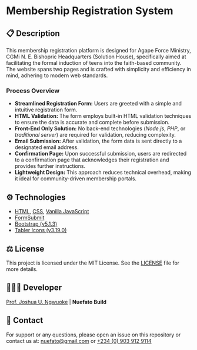 # Membership Registration System
## 📋 Description
This membership registration platform is designed for Agape Force Ministry, CGMi N. E. Bishopric Headquarters (Solution House), specifically aimed at facilitating the formal induction of teens into the faith-based community. The website spans two pages and is crafted with simplicity and efficiency in mind, adhering to modern web standards.

### Process Overview
- **Streamlined Registration Form:** Users are greeted with a simple and intuitive registration form.
- **HTML Validation:** The form employs built-in HTML validation techniques to ensure the data is accurate and complete before submission.
- **Front-End Only Solution:** No back-end technologies (_Node.js_, *PHP*, or *traditional server*) are required for validation, reducing complexity.
- **Email Submission:** After validation, the form data is sent directly to a designated email address.
- **Confirmation Page:** Upon successful submission, users are redirected to a confirmation page that acknowledges their registration and provides further instructions.
- **Lightweight Design:** This approach reduces technical overhead, making it ideal for community-driven membership portals.

## ⚙️ Technologies
- [HTML](https://github.com/topics/html), [CSS](https://github.com/topics/css), [Vanilla JavaScript](https://github.com/topics/javascript)
- [FormSubmit](https://www.formsubmit.co)
- [Bootstrap (v5.1.3)](https://getbootstrap.com/docs/5.1/getting-started/download)
- [Tabler Icons (v3.19.0)](https://github.com/tabler/tabler-icons/releases/tag/v3.19.0)

## ⚖️ License
This project is licensed under the MIT License. See the [LICENSE](LICENSE) file for more details.

## 👨🏽‍💻 Developer
[Prof. Joshua U. Ngwuoke](https://www.x.com/placiidjay) | **Nuefato Build**

## 💬 Contact
For support or any questions, please open an issue on this repository or contact us at: nuefato@gmail.com or [+234 (0) 903 912 9114](tel:+2349039129114)
